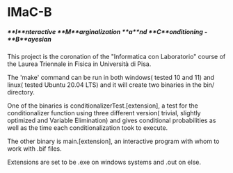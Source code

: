 <h1>IMaC-B</h1>

<h5> **I**nteractive **M**arginalization **a**nd **C**onditioning - **B**ayesian </h5>

This project is the coronation of the "Informatica con Laboratorio" course of the Laurea Triennale in Fisica in Università di Pisa.

The 'make' command can be run in both windows( tested 10 and 11) and linux( tested Ubuntu 20.04 LTS) and it will create two binaries in the bin/ directory.

One of the binaries is conditionalizerTest.[extension], a test for the conditionalizer function using three different version( trivial, slightly optimized and Variable Elimination) and gives conditional probabilities as well as the time each conditionalization took to execute.

The other binary is main.[extension], an interactive program with whom to work with .bif files.

Extensions are set to be .exe on windows systems and .out on else.